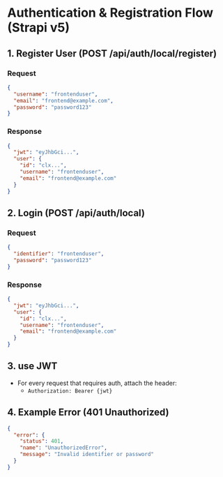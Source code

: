 # Authentication & Registration Flow (Strapi v5)

## 1. Register User (POST /api/auth/local/register)
### Request
```json
{
  "username": "frontenduser",
  "email": "frontend@example.com",
  "password": "password123"
}
```
### Response
```json
{
  "jwt": "eyJhbGci...",
  "user": {
    "id": "clx...",
    "username": "frontenduser",
    "email": "frontend@example.com"
  }
}
```

## 2. Login (POST /api/auth/local)
### Request
```json
{
  "identifier": "frontenduser",
  "password": "password123"
}
```
### Response
```json
{
  "jwt": "eyJhbGci...",
  "user": {
    "id": "clx...",
    "username": "frontenduser",
    "email": "frontend@example.com"
  }
}
```

## 3. use JWT
- For every request that requires auth, attach the header:
  - `Authorization: Bearer {jwt}`

## 4. Example Error (401 Unauthorized)
```json
{
  "error": {
    "status": 401,
    "name": "UnauthorizedError",
    "message": "Invalid identifier or password"
  }
}
```
